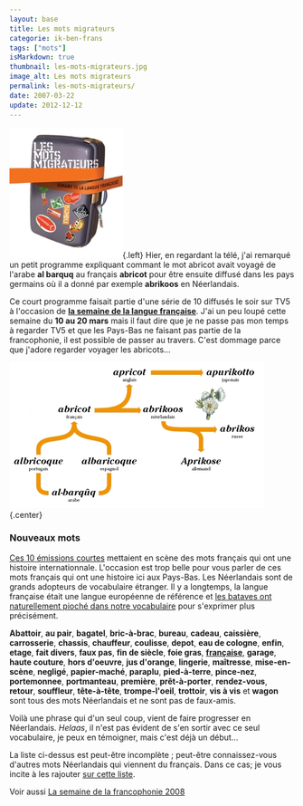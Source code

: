 ```yaml
---
layout: base
title: Les mots migrateurs
categorie: ik-ben-frans
tags: ["mots"]
isMarkdown: true
thumbnail: les-mots-migrateurs.jpg
image_alt: Les mots migrateurs
permalink: les-mots-migrateurs/
date: 2007-03-22
update: 2012-12-12
---
```




![Les mots migrateurs](les-mots-migrateurs.jpg){.left} Hier, en regardant la télé, j'ai remarqué un petit programme expliquant commant le mot abricot avait voyagé de l'arabe **al barquq** au français **abricot** pour être ensuite diffusé dans les pays germains où il a donné par exemple **abrikoos** en Néerlandais. 

<!--excerpt-->

Ce court programme faisait partie d'une série de 10 diffusés le soir sur TV5 à l'occasion de **[la semaine de la langue française](http://www.semainelf.culture.fr)**. J'ai un peu loupé cette semaine du **10 au 20 mars** mais il faut dire que je ne passe pas mon temps à regarder TV5 et que les Pays-Bas ne faisant pas partie de la francophonie, il est possible de passer au travers. C'est dommage parce que j'adore regarder voyager les abricots...

![origine de abricot](al-barquq-abricot-abrikoos.jpg){.center}

### Nouveaux mots

[Ces 10 émissions courtes](http://www.tv5.org/TV5Site/lf/semaine_lf.php) mettaient en scène des mots français qui ont une histoire internationnale. L'occasion est trop belle pour vous parler de ces mots français qui ont une histoire ici aux Pays-Bas. Les Néerlandais sont de grands adopteurs de vocabulaire étranger. Il y a longtemps, la langue française était une langue européenne de référence et [les bataves ont naturellement pioché dans notre vocabulaire](http://nl.wikipedia.org/wiki/Frans_in_Nederland) pour s'exprimer plus précisément. 

**Abattoir**,
**au pair**,
**bagatel**,
**bric-à-brac**,
**bureau**,
**cadeau**,
**caissière**,
**carrosserie**,
**chassis**,
**chauffeur**,
**coulisse**,
**depot**,
**eau de cologne**,
**enfin**,
**etage**, 
**fait divers**,
**faux pas**,
**fin de siècle**,
**foie gras**,
**[française](/nouveau-mot-francaise)**,
**garage**,
**haute couture**,
**hors d'oeuvre**,
**jus d'orange**,
**lingerie**,
**maîtresse**,
**mise-en-scène**,
**negligé**,
**papier-maché**,
**paraplu**,
**pied-à-terre**,
**pince-nez**,
**portemonnee**,
**portmanteau**,
**première**,
**prêt-à-porter**,
**rendez-vous**,
**retour**,
**souffleur**,
**tête-à-tête**,
**trompe-l'oeil**,
**trottoir**,
**vis à vis** et **wagon** sont tous des mots Néerlandais et ne sont pas de faux-amis. 

Voilà une phrase qui d'un seul coup, vient de faire progresser en Néerlandais. *Helaas*, il n'est pas évident de s'en sortir avec ce seul vocabulaire, je peux en témoigner, mais c'est déjà un début...

La liste ci-dessus est peut-être incomplète ; peut-être connaissez-vous d'autres mots Néerlandais qui viennent du français. Dans ce cas; je vous incite à les rajouter [sur cette liste](http://nl.wikipedia.org/wiki/Lijst_van_Franse_woorden_en_uitdrukkingen_in_de_Nederlandse_taal).

Voir aussi [La semaine de la francophonie 2008](/semaine-de-la-francophonie)


<!-- post notes:
http://www.ambafrance.nl/article.php?id_article=8282 
http://www.semainelf.culture.fr 
http://www.tv5.org/TV5Site/lf/semaine_lf.php 
http://nl.wikipedia.org/wiki/Lijst_van_Franse_woorden_en_uitdrukkingen_in_de_Nederlandse_taal
http://nl.wikipedia.org/wiki/Frans_in_Nederland
--->
